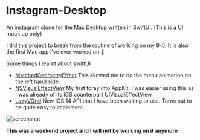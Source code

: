 # Instagram-Desktop
An instagram clone for the Mac Desktop written in SwiftUI. (This is a UI mock up only)

I did this project to break from the routine of working on my 9-5. It is also the first Mac app i've ever worked on 🥳

Some things I learnt about swiftUI
* [MatchedGeometryEffect](https://developer.apple.com/documentation/swiftui/view/matchedgeometryeffect(id:in:properties:anchor:issource:)) This allowed me to do the menu animation on the left hand side.
* [NSVisualEffectView](https://developer.apple.com/documentation/appkit/nsvisualeffectview) My first foray into AppKit. I was easier using this as I was already of its iOS counterpart UIVisualEffectView 
* [LazyVGrid](https://developer.apple.com/documentation/swiftui/lazyvgrid) New iOS 14 API that I have been waiting to use. Turns out to be quite easy to implement.

![screenshot](https://github.com/edwinbosire/Instagram-Desktop/blob/main/Resources/image_1.png)

__This was a weekend project and I will not be working on it anymore__
